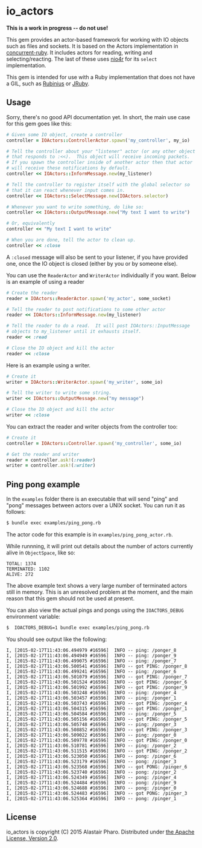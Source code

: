 # io_actors

**This is a work in progress -- do not use!**

This gem provides an actor-based framework for working with IO objects
such as files and sockets.  It is based on the Actors implementation
in [concurrent-ruby][cr].  It includes actors for reading, writing and
selecting/reacting.  The last of these uses [nio4r][nio] for its
`select` implementation.

This gem is intended for use with a Ruby implementation that does not
have a GIL, such as [Rubinius][rbx] or [JRuby][jruby].

[cr]: http://concurrent-ruby.com/
[nio]: https://github.com/celluloid/nio4r
[rbx]: http://rubini.us/
[jruby]: http://jruby.org/


## Usage

Sorry, there's no good API documentation yet.  In short, the main use
case for this gem goes like this:

~~~ ruby
# Given some IO object, create a controller
controller = IOActors::ControllerActor.spawn('my_controller', my_io)

# Tell the controller about your "listener" actor (or any other object
# that responds to :<<).  This object will receive incoming packets.
# If you spawn the controller inside of another actor then that actor
# will receive these notifications by default.
controller << IOActors::InformMessage.new(my_listener)

# Tell the controller to register itself with the global selector so
# that it can react whenever input comes in.
controller << IOActors::SelectMessage.new(IOActors.selector)

# Whenever you want to write something, do like so:
controller << IOActors::OutputMessage.new("My text I want to write")

# Or, equivalently
controller << "My text I want to write"

# When you are done, tell the actor to clean up.
controller << :close
~~~

A `:closed` message will also be sent to your listener, if you have
provided one, once the IO object is closed (either by you or by
someone else).

You can use the `ReaderActor` and `WriterActor` individually if you
want.  Below is an example of using a reader

~~~ ruby
# Create the reader
reader = IOActors::ReaderActor.spawn('my_actor', some_socket)

# Tell the reader to post notifications to some other actor
reader << IOActors::InformMessage.new(my_listener)

# Tell the reader to do a read.  It will post IOActors::InputMessage
# objects to my_listener until it exhausts itself.
reader << :read

# Close the IO object and kill the actor
reader << :close
~~~

Here is an example using a writer.

~~~ ruby
# Create it
writer = IOActors::WriterActor.spawn('my_writer', some_io)

# Tell the writer to write some string.
writer << IOActors::OutputMessage.new("my message")

# Close the IO object and kill the actor
writer << :close
~~~

You can extract the reader and writer objects from the controller too:

~~~ ruby
# Create it
controller = IOActors::Controller.spawn('my_controller', some_io)

# Get the reader and writer
reader = controller.ask!(:reader)
writer = controller.ask!(:writer)
~~~

## Ping pong example

In the `examples` folder there is an executable that will send "ping"
and "pong" messages between actors over a UNIX socket.  You can run it
as follows:

~~~ bash
$ bundle exec examples/ping_pong.rb
~~~

The actor code for this example is in `examples/ping_pong_actor.rb`.

While runnning, it will print out details about the number of actors
currently alive in `ObjectSpace`, like so:

~~~
TOTAL: 1374
TERMINATED: 1102
ALIVE: 272
~~~

The above example text shows a very large number of terminated actors
still in memory.  This is an unresolved problem at the moment, and the
main reason that this gem should not be used at present.

You can also view the actual pings and pongs using the
`IOACTORS_DEBUG` environment variable:

~~~ bash
$  IOACTORS_DEBUG=1 bundle exec examples/ping_pong.rb
~~~

You should see output like the following:

~~~
I, [2015-02-17T11:43:06.494979 #16596]  INFO -- ping: /ponger_8
I, [2015-02-17T11:43:06.494949 #16596]  INFO -- ping: /ponger_9
I, [2015-02-17T11:43:06.499075 #16596]  INFO -- ping: /ponger_7
I, [2015-02-17T11:43:06.500541 #16596]  INFO -- got PING: /ponger_8
I, [2015-02-17T11:43:06.499241 #16596]  INFO -- ping: /ponger_6
I, [2015-02-17T11:43:06.501079 #16596]  INFO -- got PING: /ponger_7
I, [2015-02-17T11:43:06.501524 #16596]  INFO -- got PING: /ponger_6
I, [2015-02-17T11:43:06.501992 #16596]  INFO -- got PING: /ponger_9
I, [2015-02-17T11:43:06.503248 #16596]  INFO -- ping: /ponger_4
I, [2015-02-17T11:43:06.503457 #16596]  INFO -- ping: /ponger_1
I, [2015-02-17T11:43:06.503743 #16596]  INFO -- got PING: /ponger_4
I, [2015-02-17T11:43:06.504315 #16596]  INFO -- got PING: /ponger_1
I, [2015-02-17T11:43:06.504584 #16596]  INFO -- ping: /ponger_5
I, [2015-02-17T11:43:06.505156 #16596]  INFO -- got PING: /ponger_5
I, [2015-02-17T11:43:06.505748 #16596]  INFO -- ping: /ponger_3
I, [2015-02-17T11:43:06.508852 #16596]  INFO -- got PING: /ponger_3
I, [2015-02-17T11:43:06.509022 #16596]  INFO -- ping: /ponger_0
I, [2015-02-17T11:43:06.509778 #16596]  INFO -- got PING: /ponger_0
I, [2015-02-17T11:43:06.510781 #16596]  INFO -- ping: /ponger_2
I, [2015-02-17T11:43:06.511515 #16596]  INFO -- got PING: /ponger_2
I, [2015-02-17T11:43:06.523050 #16596]  INFO -- pong: /pinger_6
I, [2015-02-17T11:43:06.523179 #16596]  INFO -- pong: /pinger_3
I, [2015-02-17T11:43:06.523568 #16596]  INFO -- got PONG: /pinger_6
I, [2015-02-17T11:43:06.523740 #16596]  INFO -- pong: /pinger_2
I, [2015-02-17T11:43:06.524349 #16596]  INFO -- pong: /pinger_4
I, [2015-02-17T11:43:06.524484 #16596]  INFO -- pong: /pinger_9
I, [2015-02-17T11:43:06.524688 #16596]  INFO -- pong: /pinger_0
I, [2015-02-17T11:43:06.524483 #16596]  INFO -- got PONG: /pinger_3
I, [2015-02-17T11:43:06.525364 #16596]  INFO -- pong: /pinger_1
~~~


## License

io_actors is copyright (C) 2015 Alastair Pharo.  Distributed under
[the Apache License, Version 2.0][license].

[license]: http://www.apache.org/licenses/LICENSE-2.0
